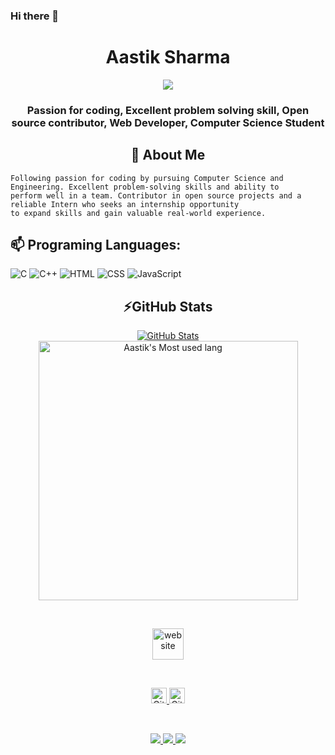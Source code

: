 ### Hi there 👋

<p align="center">
  
  <h1 align="center">Aastik Sharma</h1>
</p>
<p align="center"> 
  <a href="https://github.com/AastikSharma05"><img src="https://readme-typing-svg.demolab.com?font=&color=%2300ffff&lines=Student+%2F OpenSource+Contributor"></a>
</p>


<h3>
<p align="center" >
 Passion for coding, Excellent problem solving skill, Open source contributor, Web Developer, Computer Science Student
</p>
</h3>

<h2 align="center">🔭 About Me</h2>

```
Following passion for coding by pursuing Computer Science and Engineering. Excellent problem-solving skills and ability to 
perform well in a team. Contributor in open source projects and a reliable Intern who seeks an internship opportunity 
to expand skills and gain valuable real-world experience.
```

## 📫 Programing Languages:

![C](https://img.shields.io/badge/c-%2300599C.svg?style=for-the-badge&logo=c&logoColor=white) 
![C++](https://img.shields.io/badge/c++-%2300599C.svg?style=for-the-badge&logo=c%2B%2B&logoColor=white)
![HTML](https://img.shields.io/badge/HTML-orange?style=for-the-badge&logo=html5&logoColor=white) 
![CSS](https://img.shields.io/badge/CSS-red?style=for-the-badge&logo=css3&logoColor=white)
![JavaScript](https://img.shields.io/badge/JavaScript-yellow?style=for-the-badge&logo=css3&logoColor=white)

<h2 align="center">⚡GitHub Stats</h2>

<p align="center">
  <a href="https://github.com/AastikSharma05">
    <img src="https://github-readme-stats.vercel.app/api?username=AastikSharma05&count_private=true&show_icons=true&theme=highcontrast" alt="GitHub Stats">
    <img  width="415em" src="https://github-readme-stats.vercel.app/api/top-langs?username=AastikSharma05&show_icons=true&locale=en&layout=compact&theme=radical" alt="Aastik's Most used lang" /> 
  </a>
</p>

<br>


<p align="center" >
  <a href="https://sites.google.com/view/aastiksharmaportfolio/home?authuser=0"> 
    <img src="https://img.shields.io/badge/-MyWebsite-brightgreen?style=flat&logo=website&logoColor=white" alt="website" height="50">
    </a>
</p>


<br>

<p align="center">
  <a href="https://github.com/AastikSharma05?tab=followers">
    <img src="https://img.shields.io/github/followers/AastikSharma05.svg?style=social&label=Followers" alt="GitHub followers" height="25">
  </a>
  <a href="https://github.com/AastikSharma05?tab=repositories">
    <img src="https://img.shields.io/github/repos/AastikSharma05.svg?label=Repos" alt="GitHub repositories" height="25">
  </a>
</p>
<br>
<p align="center">
  <a href="https://www.linkedin.com/in/aastik-sharma-8846061b8/">
  <img src="https://img.icons8.com/fluency/50/000000/linkedin.png"/>
  <a/>
  <a href="https://github.com/AastikSharma05">
  <img src="https://img.icons8.com/fluency/50/000000/github.png"/>
  <a/>
 <a href="mailto:aastik2002@gmail.com?subject=Github profile Visit">
 <img src="https://img.icons8.com/fluency/48/000000/gmail-new.png"/>
 </a>
</p>
